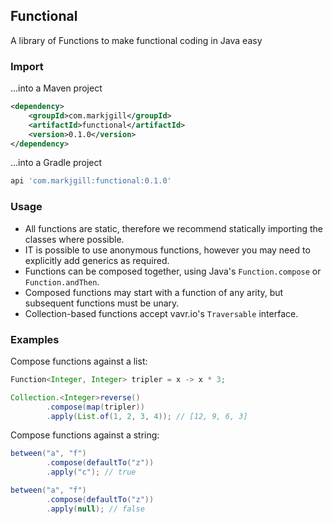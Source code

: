 ## Functional

A library of Functions to make functional coding in Java easy

### Import

...into a Maven project

```xml
<dependency>
    <groupId>com.markjgill</groupId>
    <artifactId>functional</artifactId>
    <version>0.1.0</version>
</dependency>
```

...into a Gradle project

```gradle
api 'com.markjgill:functional:0.1.0'
```

### Usage

- All functions are static, therefore we recommend statically importing the classes where possible.
- IT is possible to use anonymous functions, however you may need to explicitly add generics as required.
- Functions can be composed together, using Java's `Function.compose` or `Function.andThen`.
- Composed functions may start with a function of any arity, but subsequent functions must be unary.
- Collection-based functions accept vavr.io's `Traversable` interface.

### Examples

Compose functions against a list:

```java
Function<Integer, Integer> tripler = x -> x * 3;

Collection.<Integer>reverse()
        .compose(map(tripler))
        .apply(List.of(1, 2, 3, 4)); // [12, 9, 6, 3]
```

Compose functions against a string:

```java
between("a", "f")
        .compose(defaultTo("z"))
        .apply("c"); // true 
```

```java
between("a", "f")
        .compose(defaultTo("z"))
        .apply(null); // false
```